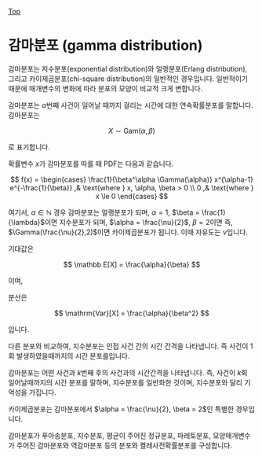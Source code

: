 [Top](index.md)

# 감마분포 (gamma distribution)

감마분포는 지수분포(exponential distribution)와 얼랭분포(Erlang distribution), 그리고 카이제곱분포(chi-square distribution)의 일반적인 경우입니다. 일반적이기 때문에 매개변수의 변화에 따라 분포의 모양이 비교적 크게 변합니다.

감마분포는 $\alpha$번째 사건이 일어날 때까지 걸리는 시간에 대한 연속확률분포를 말합니다.  감마분포는

$$
X \sim \mathrm{Gam}(\alpha, \beta)
$$

로 표기합니다.

확률변수 $x$가 감마분포를 따를 때 PDF는 다음과 같습니다.

$$
f(x) = 
\begin{cases}
\frac{1}{\beta^\alpha \Gamma(\alpha)} 
x^{\alpha-1}
e^{-\frac{1}{\beta}}
,& \text{where } x, \alpha, \beta > 0 \\
0
,& \text{where } x \le 0
\end{cases}
$$

여기서, $\alpha \in \mathbb N$  경우 감마분포는 얼랭분포가 되며, $\alpha = 1$, $\beta = \frac{1}{\lambda}$이면 지수분포가 되며, $\alpha = \frac{\nu}{2}$, $\beta = 2$이면 즉, $\Gamma(\frac{\nu}{2},2)$이면 카이제곱분포가 됩니다. 이때 자유도는 $\nu$입니다.

기대값은

$$
\mathbb E[X] = \frac{\alpha}{\beta}
$$

이며,

분산은

$$
\mathrm{Var}[X] = \frac{\alpha}{\beta^2}
$$

입니다.

다른 분포와 비교하여, 지수분포는 인접 사건 간의 시간 간격을 나타냅니다. 즉 사건이 1회 발생하였을때까지의 시간 분포를입니다.

감마분포는 어떤 사건과 $k$번째 후의 사건과의 시간간격을 나타냅니다. 즉, 사건이 $k$회 일어날때까지의 시간 분포를 말하며, 지수분포를 일반화한 것이며, 지수분포와 달리 기억성을 가집니다.

카이제곱분포는 감마분포에서 $\alpha = \frac{\nu}{2}, \beta = 2$인 특별한 경우입니다.

감마분포가 푸아송분포, 지수분포, 평균이 주어진 정규분포, 파레토분포, 모양매개변수가 주어진 감마분포와 역감마분포 등의 분포와 켤레사전확률분포를 구성합니다.


